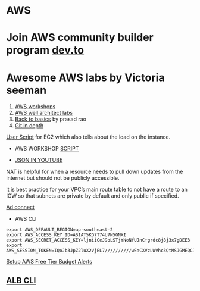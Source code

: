 # AWS

# Join AWS community builder program [dev.to](https://dev.to/aws-builders/how-to-become-an-aws-community-builder-2m79)

# Awesome AWS labs by Victoria seeman 

1. [AWS workshops](https://awsworkshop.io/)
2. [AWS well architect labs ](https://wellarchitectedlabs.com/)
3.  [Back to basics](https://aws.amazon.com/architecture/back-to-basics/?tma.sort-by=item.additionalFields.airDate&tma.sort-order=desc&awsf.categories=*all) by prasad rao
4. [Git in depth](https://gitimmersion.com/index.html)


[User Script](https://github.com/Ananyojha/AWS/blob/main/Bash_scripts/qwiklabs.-asg.sh) for EC2 which also tells about the load on the instance. 
- AWS WORKSHOP [SCRIPT](https://s3.amazonaws.com/immersionday-labs/bootstrap.sh)

- [JSON IN YOUTUBE](https://www.youtube.com/playlist?list=PLEzQf147-uEoNCeDlRrXv6ClsLDN-HtNm)

NAT is helpful for when a resource needs to pull down updates from the internet but should not be publicly accessible.

it is best practice for your VPC’s main route table to not have a route to an IGW so that subnets are private by default and only public if specified.

[Ad connect](https://docs.microsoft.com/en-us/azure/active-directory/cloud-sync/tutorial-single-forest)

- AWS CLI 
 ```
export AWS_DEFAULT_REGION=ap-southeast-2
export AWS_ACCESS_KEY_ID=ASIAT5KG7T74U7N5GNXI
export AWS_SECRET_ACCESS_KEY=ljniiCeJ9oLSTjYNoNfUJnC+grdc8j8j3x7gDEE3
export AWS_SESSION_TOKEN=IQoJb3JpZ2luX2VjEL7//////////wEaCXVzLWVhc3QtMSJGMEQCIAIUNx0QLAdajMR9FLVvMx2Mv
```

[Setup AWS Free Tier Budget Alerts](https://aws.amazon.com/getting-started/hands-on/control-your-costs-free-tier-budgets/)

## [ALB CLI](https://docs.aws.amazon.com/elasticloadbalancing/latest/application/tutorial-application-load-balancer-cli.html)
